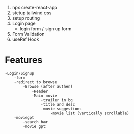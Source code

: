 1. npx create-react-app
2. stetup tailwind css
3. setup routing
4. Login page
    - login form / sign up form
5. Form Validation
6. useRef Hook

# Features
    -Login/Signup
        -form
        -redirect to browse
            -Browse (after authen)
                -Header
                -Main movie
                    -trailer in bg
                    -title and desc
                    -movie suggestions
                        -movie list (vertically scrollable)
        -moviegpt
            -search bar
            -movie gpt